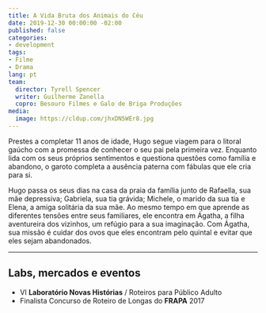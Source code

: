 ```yaml
---
title: A Vida Bruta dos Animais do Céu
date: 2019-12-30 00:00:00 -02:00
published: false
categories:
- development
tags:
- Filme
- Drama
lang: pt
team:
  director: Tyrell Spencer
  writer: Guilherme Zanella
  copro: Besouro Filmes e Galo de Briga Produções
media:
  image: https://cldup.com/jhxDN5WEr8.jpg
---
```


Prestes a completar 11 anos de idade, Hugo segue viagem para o litoral gaúcho com a promessa de conhecer o seu pai pela primeira vez. Enquanto lida com os seus próprios sentimentos e questiona questões como família e abandono, o garoto completa a ausência paterna com fábulas que ele cria para si.

Hugo passa os seus dias na casa da praia da família junto de Rafaella, sua mãe depressiva; Gabriela, sua tia grávida; Michele, o marido da sua tia e Elena, a amiga solitária da sua mãe. Ao mesmo tempo em que aprende as diferentes tensões entre seus familiares, ele encontra em Ágatha, a filha aventureira dos vizinhos, um refúgio para a sua imaginação. Com Ágatha, sua missão é cuidar dos ovos que eles encontram pelo quintal e evitar que eles sejam abandonados.

---

## Labs, mercados e eventos
* VI **Laboratório Novas Histórias** / Roteiros para Público Adulto
* Finalista Concurso de Roteiro de Longas do **FRAPA** 2017
